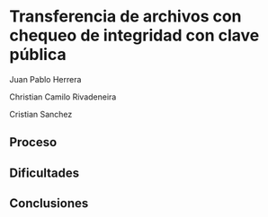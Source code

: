 Transferencia de archivos con chequeo de integridad con clave pública
=====================================================================
Juan Pablo Herrera

Christian Camilo Rivadeneira

Cristian Sanchez

Proceso
-------

Dificultades
------------

Conclusiones
------------
